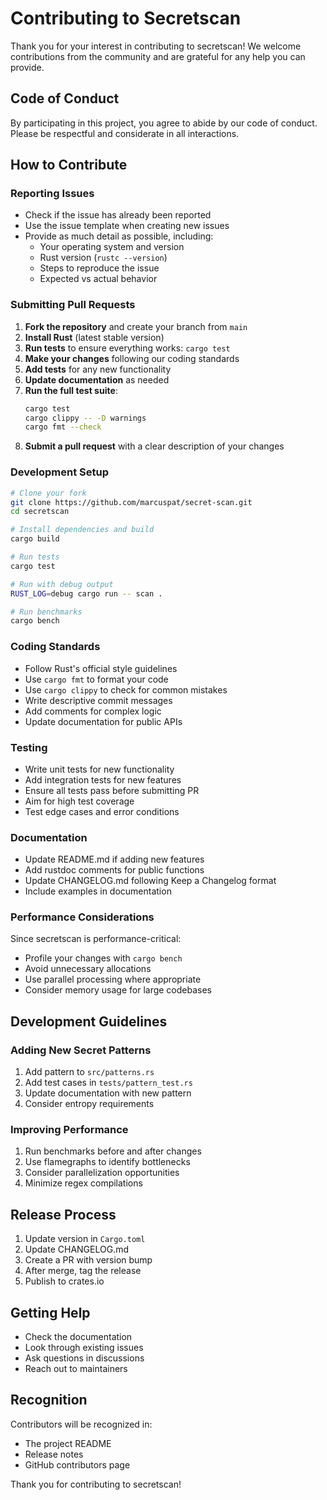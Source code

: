 # Contributing to Secretscan

Thank you for your interest in contributing to secretscan! We welcome contributions from the community and are grateful for any help you can provide.

## Code of Conduct

By participating in this project, you agree to abide by our code of conduct. Please be respectful and considerate in all interactions.

## How to Contribute

### Reporting Issues

- Check if the issue has already been reported
- Use the issue template when creating new issues
- Provide as much detail as possible, including:
  - Your operating system and version
  - Rust version (`rustc --version`)
  - Steps to reproduce the issue
  - Expected vs actual behavior

### Submitting Pull Requests

1. **Fork the repository** and create your branch from `main`
2. **Install Rust** (latest stable version)
3. **Run tests** to ensure everything works: `cargo test`
4. **Make your changes** following our coding standards
5. **Add tests** for any new functionality
6. **Update documentation** as needed
7. **Run the full test suite**: 
   ```bash
   cargo test
   cargo clippy -- -D warnings
   cargo fmt --check
   ```
8. **Submit a pull request** with a clear description of your changes

### Development Setup

```bash
# Clone your fork
git clone https://github.com/marcuspat/secret-scan.git
cd secretscan

# Install dependencies and build
cargo build

# Run tests
cargo test

# Run with debug output
RUST_LOG=debug cargo run -- scan .

# Run benchmarks
cargo bench
```

### Coding Standards

- Follow Rust's official style guidelines
- Use `cargo fmt` to format your code
- Use `cargo clippy` to check for common mistakes
- Write descriptive commit messages
- Add comments for complex logic
- Update documentation for public APIs

### Testing

- Write unit tests for new functionality
- Add integration tests for new features
- Ensure all tests pass before submitting PR
- Aim for high test coverage
- Test edge cases and error conditions

### Documentation

- Update README.md if adding new features
- Add rustdoc comments for public functions
- Update CHANGELOG.md following Keep a Changelog format
- Include examples in documentation

### Performance Considerations

Since secretscan is performance-critical:
- Profile your changes with `cargo bench`
- Avoid unnecessary allocations
- Use parallel processing where appropriate
- Consider memory usage for large codebases

## Development Guidelines

### Adding New Secret Patterns

1. Add pattern to `src/patterns.rs`
2. Add test cases in `tests/pattern_test.rs`
3. Update documentation with new pattern
4. Consider entropy requirements

### Improving Performance

1. Run benchmarks before and after changes
2. Use flamegraphs to identify bottlenecks
3. Consider parallelization opportunities
4. Minimize regex compilations

## Release Process

1. Update version in `Cargo.toml`
2. Update CHANGELOG.md
3. Create a PR with version bump
4. After merge, tag the release
5. Publish to crates.io

## Getting Help

- Check the documentation
- Look through existing issues
- Ask questions in discussions
- Reach out to maintainers

## Recognition

Contributors will be recognized in:
- The project README
- Release notes
- GitHub contributors page

Thank you for contributing to secretscan!